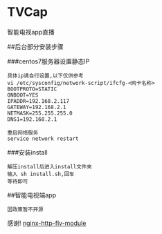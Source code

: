 # TVCap
智能电视app直播

##后台部分安装步骤

###centos7服务器设置静态IP
	
	具体ip请自行设置,以下仅供参考
	vi /etc/sysconfig/network-script/ifcfg-<网卡名称>
	BOOTPROTO=STATIC
	ONBOOT=YES
	IPADDR=192.168.2.117
	GATEWAY=192.168.2.1
	NETMASK=255.255.255.0
	DNS1=192.168.2.1
	
	重启网络服务
	service network restart
	
###安装install
	
	解压install后进入install文件夹
	输入 sh install.sh,回车
	等待即可
	
	
##智能电视端app
	
	因政策暂不开源


感谢!  [nginx-http-flv-module](https://github.com/winshining/nginx-http-flv-module)

